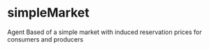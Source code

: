 # simpleMarket
Agent Based of a simple market with induced reservation prices for consumers and producers
